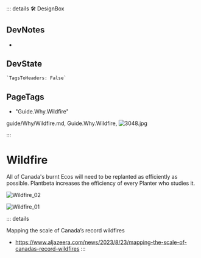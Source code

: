 ::: details 🛠 <dev>DesignBox</dev>

## DevNotes

-

## DevState

```py
`TagsToHeaders: False`
```

<h2>PageTags</h2>

- "Guide.Why.Wildfire"

guide/Why/Wildfire.md, <dev>Guide.Why.Wildfire</dev>, ![3048.jpg](/PaperPhoto/3048.jpg)

:::

# Wildfire

All of Canada's burnt Ecos will need to be replanted as efficiently as possible. Plantbeta increases the efficiency of every Planter who studies it.

![Wildfire_02](/Wildfire_02.png)

![Wildfire_01](/Wildfire_01.png)

::: details

Mapping the scale of Canada’s record wildfires

- <https://www.aljazeera.com/news/2023/8/23/mapping-the-scale-of-canadas-record-wildfires>
:::
